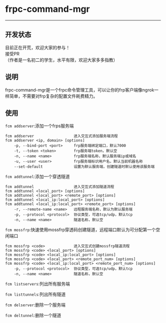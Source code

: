 # frpc-command-mgr

---

## 开发状态
目前正在开荒，欢迎大家的参与！  
接受PR  
（作者是一名初二的学生，水平有限，欢迎大家多多指教）

## 说明
frpc-command-mgr是一个frpc命令管理工具，可以让你的frp客户端像ngrok一样简单，不需要对frp复杂的配置文件耗费精力。

## 使用
`fcm addserver`:添加一个frps服务端 

    fcm addserver                  进入交互式添加服务端流程
    fcm addserver <ip, domain> [options]  
        -p, --bind-port <port>     frp服务端绑定端口，默认7000
        -t, --token <token>        frp服务端token，默认空
        -n, --name <name>          frp服务端名称，默认服务端ip或域名
        -u, --user <user>          frp服务端标识用户名，默认当前机器名称
        --set-default              设置为默认服务端，创建隧道时默认使用该服务端

`fcm addtunnel`:添加一个穿透隧道

    fcm addtunnel                  进入交互式添加隧道流程
    fcm addtunnel <local_port> [options]
    fcm addtunnel <local_port> <remote_port> [options]
    fcm addtunnel <local_ip:local_port> [options]
    fcm addtunnel <local_ip:local_port> <remote_port> [options]
        -r, --remote-name <name>   远程服务端名称，默认为默认服务端  
        -p, --protocol <protocol>  协议类型，可选tcp/udp，默认tcp
        -n, --name <name>          隧道名称，默认空

`fcm mossfrp`:快速使用mossfrp穿透码创建隧道，远程端口默认为可分配第一个空闲端口

    fcm mossfrp <code>             进入交互式创建mossfrp隧道流程
    fcm mossfrp <code> <local_port> [options]
    fcm mossfrp <code> <local_ip:local_port> [options]
    fcm mossfrp <code> <local_port> <remote_port_num> [options]
    fcm mossfrp <code> <local_ip:local_port> <remote_port_num> [options]
        -p, --protocol <protocol>  协议类型，可选tcp/udp，默认tcp
        -n, --name <name>          隧道名称，默认空

`fcm listservers`:列出所有服务端

`fcm listtunnels`:列出所有隧道

`fcm delserver`:删除一个服务端

`fcm deltunnel`:删除一个隧道
